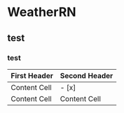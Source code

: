 # WeatherRN
## test
### test


| First Header  | Second Header |
| ------------- | ------------- |
| Content Cell  | - [x]  |
| Content Cell  | Content Cell  |
